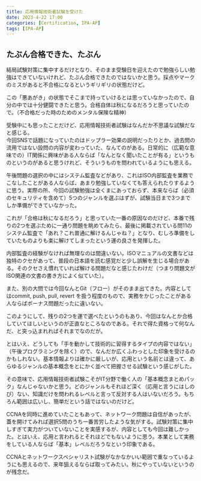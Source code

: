 ```yaml
---
title: 応用情報技術者試験を受けた
date: 2023-4-22 17:00
categories: [Certification, IPA-AP]
tags: [IPA-AP]
---
```


## たぶん合格できた、たぶん

結局試験対策に集中するだけとなり、そのまま受験日を迎えたので勉強らしい勉強はできていないけれど、たぶん合格できたのではないかと思う。採点やマークのミスがあると不合格になるというギリギリの状態だけど。

この「悪あがき」の状態でそこまで持っていけるとは思っていなかったので、自分の中では十分健闘できたと思う。合格自体は秋になるだろうと思っていたので。（不合格だった時のためのメンタル保険な精神）

受験中にも思ったことだけど、応用情報技術者試験はなんだか不思議な試験だなと感じる。  
今回SNSで話題になっていたのはドップラー効果の説明だったりとか、過去問の流用ではない設問の内容が変わっていた、なんてのがある。日常的に（広範な意味での）IT関係に興味がある人ならば「なんとなく聞いたことが有る」というものというのがあると思うけれど、そういうものを問われているようにも思える。

午後問題の選択の中にはシステム監査などがあり、これはISO内部監査を業務でこなしたことがある人ならば、あまり勉強していなくても答えられたりするように思う。実際の所、今回の試験勉強は全くまにあっておらず、本来ならば（必須のセキュリティを含めて）5つのジャンルを選ぶはずが、試験当日まで3つまでしか準備ができていなかった。

これが「合格は秋になるだろう」と思っていた一番の原因なのだけど、本番で残りの2つを選ぶために一通り問題を眺めてみたら、最後に掲載されている問11のシステム監査で「あれ？これ普通に解けるんじゃね？」となり、むしろ準備をしていたものよりも楽に解けてしまったという運の良さを発揮した。

内部監査の経験がなければ無理なのは間違いない。ISOマニュアルの文書などは独特のクセがあって、普段の日本語を読む感覚だと少し誤解を生じる場合がある。そのクセさえ慣れていれば解ける問題だなと感じたわけだ（つまり問題文がISO関連の文書の書き方によく似ていた）。

また、別の大問では今回なんとGit（フロー）がそのまま出てきた。内容としてはcommit, push, pull, revert を扱う程度のもので、実務をかじったことがある人ならばボーナス問題だったに違いない。

このようにして、残りの2つを運で選べたというのもあり、今回はなんとか合格していてほしいというのが正直なところなのである。それで得た資格って何なんだ、と突っ込まれればそれまでなのだが。

とはいえ、どうしても「手を動かして技術的に習得するタイプの内容ではない」（午後プログラミングを除く）ので、なんだか広くふわっとした印象を受けるのかもしれない。基本情報よりは確かに厳しいが、応用という名前とは違って、あらゆるジャンルの基本概念をとにかく並べて把握させる試験という感じがした。

その意味で、応用情報技術者試験こそがIT分野で働く人の「基本概念まとめパック」なんじゃないかと思う。どのジャンルもそれほど深く（応用と言うにはしのび）ない、知識だけを問われるレベルと言って反対する人はいないだろう。もちろん範囲は広いし、簡単だという話ではないのだけど。

CCNAを同時に進めていたこともあって、ネットワーク問題は自信があったが、蓋を開けてみれば選択5問のうち一番苦労したような気がする。試験対策に集中しすぎて実力がついていないことを実感するが、内容としても今回は難しかった。とはいえ、応用と言われるとそれほどでもないように思う。本業として実務をしている人ならば「基本」レベルだろうなという印象である。

CCNAとネットワークスペシャリスト試験がなかなかいい範囲で重なっているようにも思えるので、来年狙えるならば取ってみたい。秋にやっていないというのが残念だ。